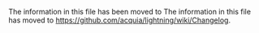 The information in this file has been moved to The information in this file has moved to https://github.com/acquia/lightning/wiki/Changelog.
